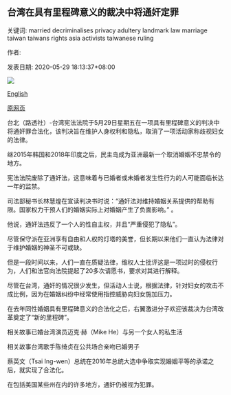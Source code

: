 ## 台湾在具有里程碑意义的裁决中将通奸定罪

关键词: married decriminalises privacy adultery landmark law marriage taiwan taiwans rights asia activists taiwanese ruling

作者: 

发表日期: 2020-05-29 18:13:37+08:00

![](https://www.straitstimes.com/sites/default/files/styles/x_large/public/articles/2020/05/29/rk_taipei_290520.jpg?itok=9vfNl7z6)

[English](Taiwan%20decriminalises%20adultery%20in%20landmark%20ruling.md)

[原网页](https://www.straitstimes.com/asia/east-asia/taiwan-decriminalises-adultery-in-landmark-ruling)

台北（路透社）-台湾宪法法院于5月29日星期五在一项具有里程碑意义的判决中将通奸罪合法化，该判决旨在维护人身权利和隐私，取消了一项活动家称歧视妇女的法律。

继2015年韩国和2018年印度之后，民主岛成为亚洲最新一个取消婚姻不忠禁令的地方。

宪法法院废除了通奸法，这意味着与已婚者或未婚者发生性行为的人可能面临长达一年的监禁。

司法部秘书长林慧煌在宣读判决书时说：“通奸法对维持婚姻关系提供的帮助有限。国家权力干预人们的婚姻实际上对婚姻产生了负面影响。” 。

他说，通奸法违反了一个人的性自主权，并且“严重侵犯了隐私”。

尽管保守派在亚洲享有自由和人权的灯塔的美誉，但长期以来他们一直认为法律对于维护婚姻的神圣不可或缺。

但是一段时间以来，人们一直在质疑法律，维权人士批评这是一项过时的侵权行为，人们和法官向法院提起了20多次请愿书，要求对其进行解释。

尽管在台湾，通奸的情况很少发生，但活动人士说，根据法律，针对妇女的攻击不成比例，因为在婚姻纠纷中经常使用指控威胁向妇女施加压力。

在去年同性婚姻具有里程碑意义的合法化之后，右翼激进分子欢迎该裁决为台湾改革奠定了“新的里程碑”。

相关故事已婚台湾演员迈克·赫（Mike He）与另一个女人的私生活

相关故事台湾歌手陈绮贞在公共场合亲吻已婚男子

蔡英文（Tsai Ing-wen）总统在2016年总统大选中争取实现婚姻平等的承诺之后，就实现了合法化。

在包括美国某些州在内的许多地方，通奸仍被视为犯罪。